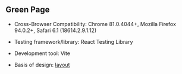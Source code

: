 ## Green Page

- Cross-Browser Compatibility: Chrome 81.0.4044+, Mozilla Firefox 94.0.2+, Safari 6.1 (18614.2.9.1.12)

- Testing framework/library: React Testing Library

- Development tool: Vite

- Basis of design: [layout](https://www.figma.com/file/4wPyysblrR8fVLJNSeRuKn/Plants-(Copy)?node-id=0%3A1&t=RZQYfAs63gmnXqUp-0)
